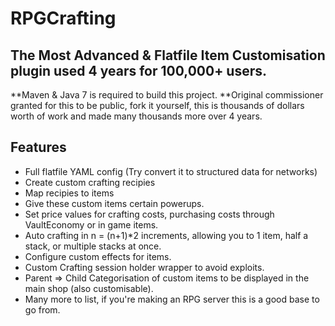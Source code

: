 # RPGCrafting
## The Most Advanced &amp; Flatfile Item Customisation plugin used 4 years for 100,000+ users.

**Maven & Java 7 is required to build this project.
**Original commissioner granted for this to be public, fork it yourself, this is thousands of dollars worth of work and made many thousands more over 4 years.

## Features
- Full flatfile YAML config (Try convert it to structured data for networks)
- Create custom crafting recipies
- Map recipies to items
- Give these custom items certain powerups.
- Set price values for crafting costs, purchasing costs through VaultEconomy or in game items.
- Auto crafting in n = (n+1)*2 increments, allowing you to 1 item, half a stack, or multiple stacks at once.
- Configure custom effects for items.
- Custom Crafting session holder wrapper to avoid exploits.
- Parent => Child Categorisation of custom items to be displayed in the main shop (also customisable).
- Many more to list, if you're making an RPG server this is a good base to go from.




